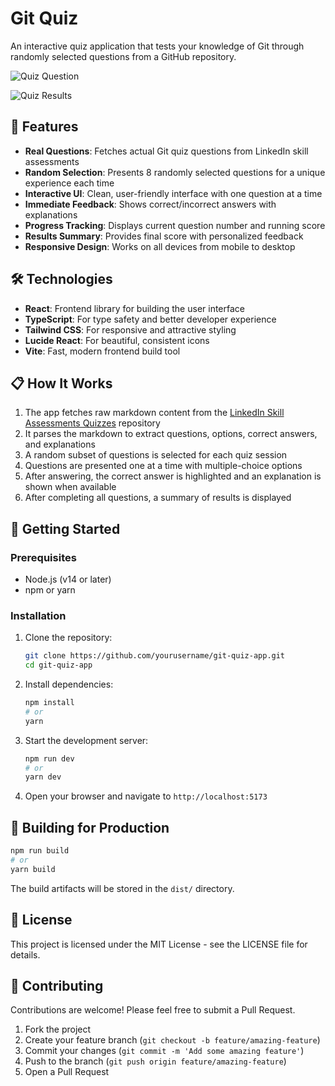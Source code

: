# Git Quiz

An interactive quiz application that tests your knowledge of Git through randomly selected questions from a GitHub repository.

![Quiz Question](https://github.com/user-attachments/assets/94d13aef-b92d-4aad-b901-5a77fdb7c644)

![Quiz Results](https://github.com/user-attachments/assets/198b0a8b-7d30-4943-91e6-2ea325db6923)

## 🚀 Features

- **Real Questions**: Fetches actual Git quiz questions from LinkedIn skill assessments
- **Random Selection**: Presents 8 randomly selected questions for a unique experience each time
- **Interactive UI**: Clean, user-friendly interface with one question at a time
- **Immediate Feedback**: Shows correct/incorrect answers with explanations
- **Progress Tracking**: Displays current question number and running score
- **Results Summary**: Provides final score with personalized feedback
- **Responsive Design**: Works on all devices from mobile to desktop

## 🛠️ Technologies

- **React**: Frontend library for building the user interface
- **TypeScript**: For type safety and better developer experience
- **Tailwind CSS**: For responsive and attractive styling
- **Lucide React**: For beautiful, consistent icons
- **Vite**: Fast, modern frontend build tool

## 📋 How It Works

1. The app fetches raw markdown content from the [LinkedIn Skill Assessments Quizzes](https://github.com/Ebazhanov/linkedin-skill-assessments-quizzes) repository
2. It parses the markdown to extract questions, options, correct answers, and explanations
3. A random subset of questions is selected for each quiz session
4. Questions are presented one at a time with multiple-choice options
5. After answering, the correct answer is highlighted and an explanation is shown when available
6. After completing all questions, a summary of results is displayed

## 🚀 Getting Started

### Prerequisites

- Node.js (v14 or later)
- npm or yarn

### Installation

1. Clone the repository:
   ```bash
   git clone https://github.com/yourusername/git-quiz-app.git
   cd git-quiz-app
   ```

2. Install dependencies:
   ```bash
   npm install
   # or
   yarn
   ```

3. Start the development server:
   ```bash
   npm run dev
   # or
   yarn dev
   ```

4. Open your browser and navigate to `http://localhost:5173`

## 🧪 Building for Production

```bash
npm run build
# or
yarn build
```

The build artifacts will be stored in the `dist/` directory.

## 📝 License

This project is licensed under the MIT License - see the LICENSE file for details.

## 🤝 Contributing

Contributions are welcome! Please feel free to submit a Pull Request.

1. Fork the project
2. Create your feature branch (`git checkout -b feature/amazing-feature`)
3. Commit your changes (`git commit -m 'Add some amazing feature'`)
4. Push to the branch (`git push origin feature/amazing-feature`)
5. Open a Pull Request
